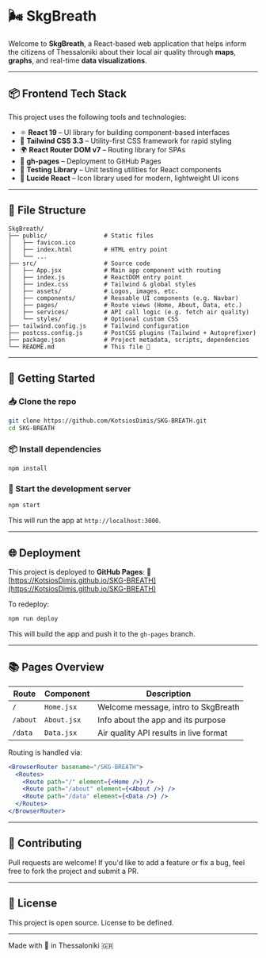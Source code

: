 # 🌬️ SkgBreath

Welcome to **SkgBreath**, a React-based web application that helps inform the citizens of Thessaloniki about their local air quality through **maps**, **graphs**, and real-time **data visualizations**.

---

## 📦 Frontend Tech Stack

This project uses the following tools and technologies:

- ⚛️ **React 19** – UI library for building component-based interfaces
- 🎨 **Tailwind CSS 3.3** – Utility-first CSS framework for rapid styling
- 🌍 **React Router DOM v7** – Routing library for SPAs
- 💾 **gh-pages** – Deployment to GitHub Pages
- 🧪 **Testing Library** – Unit testing utilities for React components
- 🎯 **Lucide React** – Icon library used for modern, lightweight UI icons

---

## 🧠 File Structure

```
SkgBreath/
├── public/                # Static files
│   ├── favicon.ico
│   ├── index.html         # HTML entry point
│   └── ...
├── src/                   # Source code
│   ├── App.jsx            # Main app component with routing
│   ├── index.js           # ReactDOM entry point
│   ├── index.css          # Tailwind & global styles
│   ├── assets/            # Logos, images, etc.
│   ├── components/        # Reusable UI components (e.g. Navbar)
│   ├── pages/             # Route views (Home, About, Data, etc.)
│   ├── services/          # API call logic (e.g. fetch air quality)
│   └── styles/            # Optional custom CSS
├── tailwind.config.js     # Tailwind configuration
├── postcss.config.js      # PostCSS plugins (Tailwind + Autoprefixer)
├── package.json           # Project metadata, scripts, dependencies
└── README.md              # This file 📝
```

---

## 🚀 Getting Started

### 📥 Clone the repo
```bash
git clone https://github.com/KotsiosDimis/SKG-BREATH.git
cd SKG-BREATH
```

### 📦 Install dependencies
```bash
npm install
```

### 🔧 Start the development server
```bash
npm start
```
This will run the app at `http://localhost:3000`.

---

## 🌐 Deployment

This project is deployed to **GitHub Pages**:
📍 [https://KotsiosDimis.github.io/SKG-BREATH](https://KotsiosDimis.github.io/SKG-BREATH)

To redeploy:
```bash
npm run deploy
```
This will build the app and push it to the `gh-pages` branch.

---

## 📚 Pages Overview

| Route         | Component    | Description                             |
|---------------|--------------|-----------------------------------------|
| `/`           | `Home.jsx`    | Welcome message, intro to SkgBreath     |
| `/about`      | `About.jsx`   | Info about the app and its purpose      |
| `/data`       | `Data.jsx`    | Air quality API results in live format  |

Routing is handled via:
```jsx
<BrowserRouter basename="/SKG-BREATH">
  <Routes>
    <Route path="/" element={<Home />} />
    <Route path="/about" element={<About />} />
    <Route path="/data" element={<Data />} />
  </Routes>
</BrowserRouter>
```

---

## 🤝 Contributing

Pull requests are welcome! If you'd like to add a feature or fix a bug, feel free to fork the project and submit a PR.

---

## 📄 License

This project is open source. License to be defined.

---

Made with 💙 in Thessaloniki 🇬🇷
